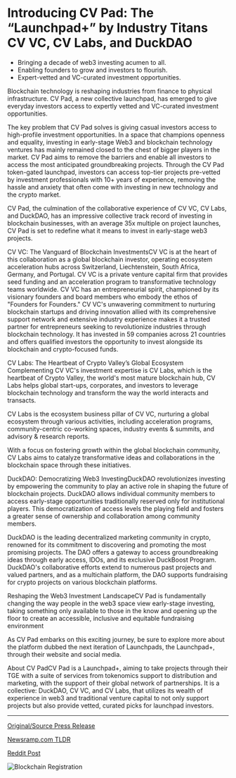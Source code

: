 # Introducing CV Pad: The “Launchpad+” by Industry Titans CV VC, CV Labs, and DuckDAO

* Bringing a decade of web3 investing acumen to all.
* Enabling founders to grow and investors to flourish.
* Expert-vetted and VC-curated investment opportunities.

Blockchain technology is reshaping industries from finance to physical infrastructure. CV Pad, a new collective launchpad, has emerged to give everyday investors access to expertly vetted and VC-curated investment opportunities.

The key problem that CV Pad solves is giving casual investors access to high-profile investment opportunities. In a space that champions openness and equality, investing in early-stage Web3 and blockchain technology ventures has mainly remained closed to the chest of bigger players in the market. CV Pad aims to remove the barriers and enable all investors to access the most anticipated groundbreaking projects. Through the CV Pad token-gated launchpad, investors can access top-tier projects pre-vetted by investment professionals with 10+ years of experience, removing the hassle and anxiety that often come with investing in new technology and the crypto market.

CV Pad, the culmination of the collaborative experience of CV VC, CV Labs, and DuckDAO, has an impressive collective track record of investing in blockchain businesses, with an average 35x multiple on project launches, CV Pad is set to redefine what it means to invest in early-stage web3 projects.

CV VC: The Vanguard of Blockchain InvestmentsCV VC is at the heart of this collaboration as a global blockchain investor, operating ecosystem acceleration hubs across Switzerland, Liechtenstein, South Africa, Germany, and Portugal. CV VC is a private venture capital firm that provides seed funding and an acceleration program to transformative technology teams worldwide. CV VC has an entrepreneurial spirit, championed by its visionary founders and board members who embody the ethos of "Founders for Founders." CV VC's unwavering commitment to nurturing blockchain startups and driving innovation allied with its comprehensive support network and extensive industry experience makes it a trusted partner for entrepreneurs seeking to revolutionize industries through blockchain technology. It has invested in 59 companies across 21 countries and offers qualified investors the opportunity to invest alongside its blockchain and crypto-focused funds.

CV Labs: The Heartbeat of Crypto Valley’s Global Ecosystem Complementing CV VC's investment expertise is CV Labs, which is the heartbeat of Crypto Valley, the world's most mature blockchain hub, CV Labs helps global start-ups, corporates, and investors to leverage blockchain technology and transform the way the world interacts and transacts.

CV Labs is the ecosystem business pillar of CV VC, nurturing a global ecosystem through various activities, including acceleration programs, community-centric co-working spaces, industry events & summits, and advisory & research reports.

With a focus on fostering growth within the global blockchain community, CV Labs aims to catalyze transformative ideas and collaborations in the blockchain space through these initiatives.

DuckDAO: Democratizing Web3 InvestingDuckDAO revolutionizes investing by empowering the community to play an active role in shaping the future of blockchain projects. DuckDAO allows individual community members to access early-stage opportunities traditionally reserved only for institutional players. This democratization of access levels the playing field and fosters a greater sense of ownership and collaboration among community members.

DuckDAO is the leading decentralized marketing community in crypto, renowned for its commitment to discovering and promoting the most promising projects. The DAO offers a gateway to access groundbreaking ideas through early access, IDOs, and its exclusive DuckBoost Program. DuckDAO's collaborative efforts extend to numerous past projects and valued partners, and as a multichain platform, the DAO supports fundraising for crypto projects on various blockchain platforms.

Reshaping the Web3 Investment LandscapeCV Pad is fundamentally changing the way people in the web3 space view early-stage investing, taking something only available to those in the know and opening up the floor to create an accessible, inclusive and equitable fundraising environment

As CV Pad embarks on this exciting journey, be sure to explore more about the platform dubbed the next iteration of Launchpads, the Launchpad+, through their website and social media.

About CV PadCV Pad is a Launchpad+, aiming to take projects through their TGE with a suite of services from tokenomics support to distribution and marketing, with the support of their global network of partnerships. It is a collective: DuckDAO, CV VC, and CV Labs, that utilizes its wealth of experience in web3 and traditional venture capital to not only support projects but also provide vetted, curated picks for launchpad investors. 

---

[Original/Source Press Release](https://blockchainwire.io/press-release/introducing-cv-pad-the-launchpad-by-industry-titans-cv-vc-cv-labs-and-duckdao)
                    

[Newsramp.com TLDR](None) 



[Reddit Post](https://www.reddit.com/r/CryptoNewsInfo/comments/1bj954x/cv_pad_reshaping_web3_investing_with_expertvetted/) 



![Blockchain Registration](https://cdn.newsramp.app/blockchainwire/qrcode/243/20/pinty0i_.webp)